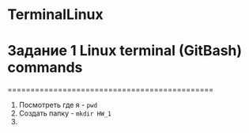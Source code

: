 # TerminalLinux #
# Задание 1 Linux terminal (GitBash) commands
=============================================
1. Посмотреть где я - `pwd`
2. Создать папку - `mkdir HW_1`
3. 
